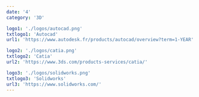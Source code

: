 ```yaml
---
date: '4'
category: '3D'

logo1: './logos/autocad.png'
txtlogo1: 'Autocad'
url1: 'https://www.autodesk.fr/products/autocad/overview?term=1-YEAR'

logo2: './logos/catia.png'
txtlogo2: 'Catia'
url2: 'https://www.3ds.com/products-services/catia/'

logo3: './logos/solidworks.png'
txtlogo3: 'Solidworks'
url3: 'https://www.solidworks.com/'
---
```

